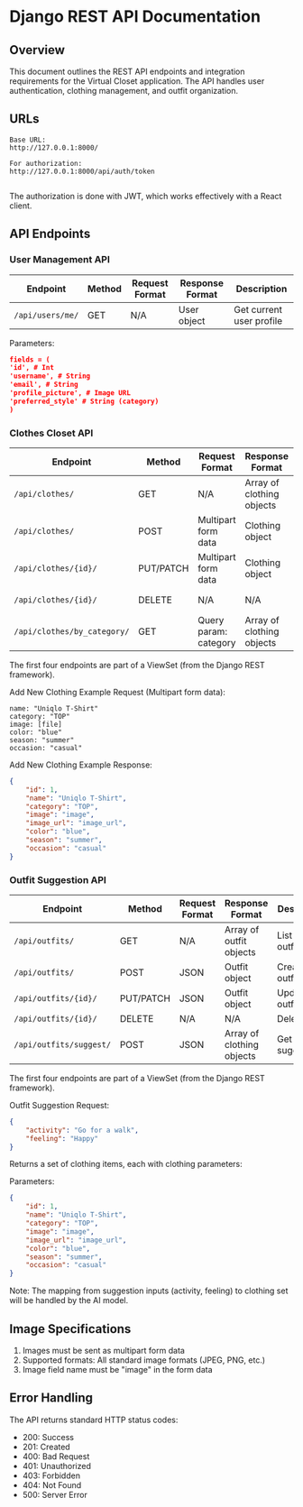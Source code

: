 # Django REST API Documentation

## Overview
This document outlines the REST API endpoints and integration requirements for the Virtual Closet application. The API handles user authentication, clothing management, and outfit organization.

## URLs
```
Base URL:
http://127.0.0.1:8000/

For authorization:
http://127.0.0.1:8000/api/auth/token 


```

The authorization is done with JWT, which works effectively with a React client. 

## API Endpoints

### User Management API

| Endpoint | Method | Request Format | Response Format | Description |
|----------|---------|----------------|-----------------|-------------|
| `/api/users/me/` | GET | N/A | User object | Get current user profile |

Parameters:
```json
fields = (
'id', # Int
'username', # String 
'email', # String
'profile_picture', # Image URL
'preferred_style' # String (category)
)
```

### Clothes Closet API

| Endpoint | Method | Request Format | Response Format | Description |
|----------|---------|----------------|-----------------|-------------|
| `/api/clothes/` | GET | N/A | Array of clothing objects | List user's clothes |
| `/api/clothes/` | POST | Multipart form data | Clothing object | Add new clothing |
| `/api/clothes/{id}/` | PUT/PATCH | Multipart form data | Clothing object | Update clothing |
| `/api/clothes/{id}/` | DELETE | N/A | N/A | Delete clothing |
| `/api/clothes/by_category/` | GET | Query param: category | Array of clothing objects | Filter by category |

The first four endpoints are part of a ViewSet (from the Django REST framework).

Add New Clothing Example Request (Multipart form data):
```
name: "Uniqlo T-Shirt"
category: "TOP"
image: [file]
color: "blue"
season: "summer"
occasion: "casual"
```

Add New Clothing Example Response:
```json
{
    "id": 1,
    "name": "Uniqlo T-Shirt",
    "category": "TOP",
    "image": "image",
    "image_url": "image_url",
    "color": "blue",
    "season": "summer",
    "occasion": "casual"
}
```

### Outfit Suggestion API

| Endpoint | Method | Request Format | Response Format | Description |
|----------|---------|----------------|-----------------|-------------|
| `/api/outfits/` | GET | N/A | Array of outfit objects | List user's outfits |
| `/api/outfits/` | POST | JSON | Outfit object | Create new outfit |
| `/api/outfits/{id}/` | PUT/PATCH | JSON | Outfit object | Update outfit |
| `/api/outfits/{id}/` | DELETE | N/A | N/A | Delete outfit |
| `/api/outfits/suggest/` | POST | JSON | Array of clothing objects | Get outfit suggestions |

The first four endpoints are part of a ViewSet (from the Django REST framework).

Outfit Suggestion Request:
```json
{
    "activity": "Go for a walk",
    "feeling": "Happy"
}
```

Returns a set of clothing items, each with clothing parameters:

Parameters:
```json
{
    "id": 1,
    "name": "Uniqlo T-Shirt",
    "category": "TOP",
    "image": "image",
    "image_url": "image_url",
    "color": "blue",
    "season": "summer",
    "occasion": "casual"
}
```

Note: The mapping from suggestion inputs (activity, feeling) to clothing set will be handled by the AI model.

## Image Specifications

1. Images must be sent as multipart form data
2. Supported formats: All standard image formats (JPEG, PNG, etc.)
3. Image field name must be "image" in the form data

## Error Handling

The API returns standard HTTP status codes:
- 200: Success
- 201: Created
- 400: Bad Request
- 401: Unauthorized
- 403: Forbidden
- 404: Not Found
- 500: Server Error

